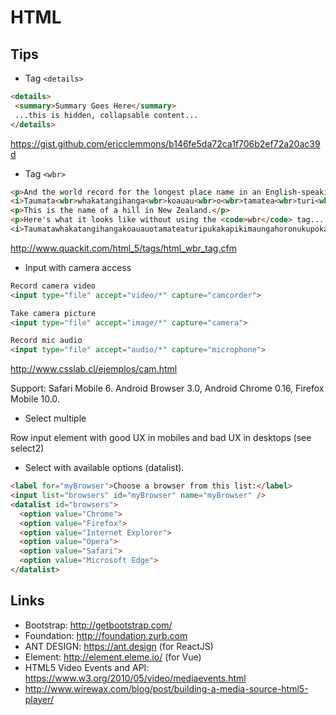 HTML
=====


Tips
----

 * Tag `<details>`

```html
<details>
 <summary>Summary Goes Here</summary>
 ...this is hidden, collapsable content...
</details>
```

https://gist.github.com/ericclemmons/b146fe5da72ca1f706b2ef72a20ac39d

* Tag `<wbr>`

```html
<p>And the world record for the longest place name in an English-speaking country is...<br>
<i>Taumata<wbr>whakatangihanga<wbr>koauau<wbr>o<wbr>tamatea<wbr>turi<wbr>pukakapiki<wbr>maunga<wbr>horo<wbr>nuku<wbr>pokai<wbr>whenua<wbr>kitanatahu</i></p>
<p>This is the name of a hill in New Zealand.</p>
<p>Here's what it looks like without using the <code>wbr</code> tag...
<i>Taumatawhakatangihangakoauauotamateaturipukakapikimaungahoronukupokaiwhenuakitanatahu</i></p>
```

http://www.quackit.com/html_5/tags/html_wbr_tag.cfm

* Input with camera access

```html
Record camera video
<input type="file" accept="video/*" capture="camcorder">

Take camera picture
<input type="file" accept="image/*" capture="camera">

Record mic audio
<input type="file" accept="audio/*" capture="microphone">
```
http://www.csslab.cl/ejemplos/cam.html

Support: Safari Mobile 6. Android Browser 3.0, Android Chrome 0.16, Firefox Mobile 10.0.

* Select multiple

Row input element with good UX in mobiles and bad UX in desktops (see select2)

* Select with available options (datalist).

```html
<label for="myBrowser">Choose a browser from this list:</label>
<input list="browsers" id="myBrowser" name="myBrowser" />
<datalist id="browsers">
  <option value="Chrome">
  <option value="Firefox">
  <option value="Internet Explorer">
  <option value="Opera">
  <option value="Safari">
  <option value="Microsoft Edge">
</datalist>
```


Links
------

 * Bootstrap: http://getbootstrap.com/
 * Foundation: http://foundation.zurb.com
 * ANT DESIGN: https://ant.design (for ReactJS)
 * Element: http://element.eleme.io/ (for Vue)
 * HTML5 Video Events and API: https://www.w3.org/2010/05/video/mediaevents.html
 * http://www.wirewax.com/blog/post/building-a-media-source-html5-player/